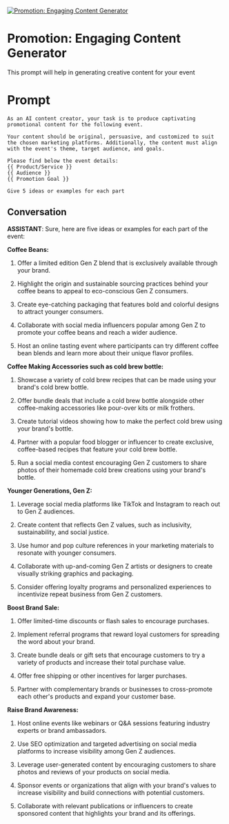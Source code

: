 
[![Promotion: Engaging Content Generator](https://flow-prompt-covers.s3.us-west-1.amazonaws.com/icon/abstract/abs_2.png)]()
# Promotion: Engaging Content Generator 
This prompt will help in generating creative content for your event

# Prompt

```
As an AI content creator, your task is to produce captivating promotional content for the following event. 

Your content should be original, persuasive, and customized to suit the chosen marketing platforms. Additionally, the content must align with the event's theme, target audience, and goals. 

Please find below the event details: 
{{ Product/Service }}
{{ Audience }}
{{ Promotion Goal }}

Give 5 ideas or examples for each part
```

## Conversation

**ASSISTANT**: Sure, here are five ideas or examples for each part of the event:



**Coffee Beans:**

1. Offer a limited edition Gen Z blend that is exclusively available through your brand.

2. Highlight the origin and sustainable sourcing practices behind your coffee beans to appeal to eco-conscious Gen Z consumers.

3. Create eye-catching packaging that features bold and colorful designs to attract younger consumers.

4. Collaborate with social media influencers popular among Gen Z to promote your coffee beans and reach a wider audience.

5. Host an online tasting event where participants can try different coffee bean blends and learn more about their unique flavor profiles.



**Coffee Making Accessories such as cold brew bottle:**

1. Showcase a variety of cold brew recipes that can be made using your brand's cold brew bottle.

2. Offer bundle deals that include a cold brew bottle alongside other coffee-making accessories like pour-over kits or milk frothers.

3. Create tutorial videos showing how to make the perfect cold brew using your brand's bottle.

4. Partner with a popular food blogger or influencer to create exclusive, coffee-based recipes that feature your cold brew bottle.

5. Run a social media contest encouraging Gen Z customers to share photos of their homemade cold brew creations using your brand's bottle.



**Younger Generations, Gen Z:**

1. Leverage social media platforms like TikTok and Instagram to reach out to Gen Z audiences.

2. Create content that reflects Gen Z values, such as inclusivity, sustainability, and social justice.

3. Use humor and pop culture references in your marketing materials to resonate with younger consumers.

4. Collaborate with up-and-coming Gen Z artists or designers to create visually striking graphics and packaging.

5. Consider offering loyalty programs and personalized experiences to incentivize repeat business from Gen Z customers.



**Boost Brand Sale:**

1. Offer limited-time discounts or flash sales to encourage purchases.

2. Implement referral programs that reward loyal customers for spreading the word about your brand.

3. Create bundle deals or gift sets that encourage customers to try a variety of products and increase their total purchase value.

4. Offer free shipping or other incentives for larger purchases.

5. Partner with complementary brands or businesses to cross-promote each other's products and expand your customer base.



**Raise Brand Awareness:**

1. Host online events like webinars or Q&A sessions featuring industry experts or brand ambassadors.

2. Use SEO optimization and targeted advertising on social media platforms to increase visibility among Gen Z audiences.

3. Leverage user-generated content by encouraging customers to share photos and reviews of your products on social media.

4. Sponsor events or organizations that align with your brand's values to increase visibility and build connections with potential customers.

5. Collaborate with relevant publications or influencers to create sponsored content that highlights your brand and its offerings.


